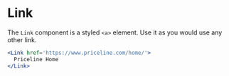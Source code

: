 
# Link

The `Link` component is a styled `<a>` element.
Use it as you would use any other link.

```.jsx
<Link href='https://www.priceline.com/home/'>
  Priceline Home
</Link>
```
